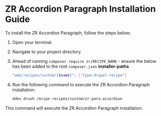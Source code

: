 # ZR Accordion Paragraph Installation Guide

To install the ZR Accordion Paragraph, follow the steps below:

1. Open your terminal.
2. Navigate to your project directory.
3. Ahead of running `composer require zr/RECIPE_NAME` - ensure the below has been added to the root `composer.json` **installer-paths**
    ```sh
    "web/recipes/custom/{$name}": ["type:drupal-recipe"]
    ```
4. Run the following command to execute the ZR Accordion Paragraph installation:

    ```sh
    ddev drush recipe recipes/custom/zr-para-accordion
    ```

This command will execute the ZR Accordion Paragraph installation.
